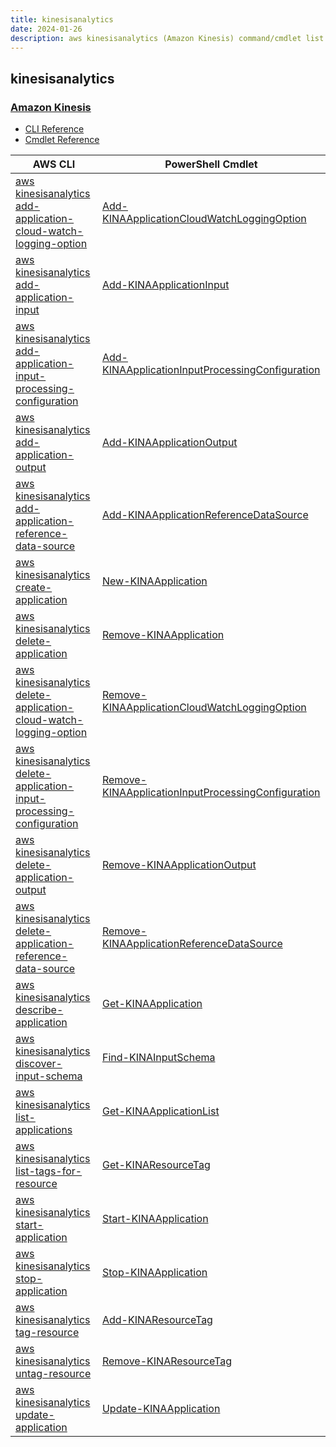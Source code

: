 ```yaml
---
title: kinesisanalytics
date: 2024-01-26
description: aws kinesisanalytics (Amazon Kinesis) command/cmdlet list.
---
```


## kinesisanalytics

### [Amazon Kinesis](https://aws.amazon.com/kinesis/)

* [CLI Reference](https://awscli.amazonaws.com/v2/documentation/api/latest/reference/kinesisanalytics/index.html)
* [Cmdlet Reference](https://docs.aws.amazon.com/powershell/latest/reference/items/Amazon_Kinesis_Analytics_cmdlets.html)

|AWS CLI|PowerShell Cmdlet|
|----|----|
|[aws kinesisanalytics add-application-cloud-watch-logging-option](https://awscli.amazonaws.com/v2/documentation/api/latest/reference/kinesisanalytics/add-application-cloud-watch-logging-option.html)|[Add-KINAApplicationCloudWatchLoggingOption](https://docs.aws.amazon.com/powershell/latest/reference/items/Add-KINAApplicationCloudWatchLoggingOption.html)|
|[aws kinesisanalytics add-application-input](https://awscli.amazonaws.com/v2/documentation/api/latest/reference/kinesisanalytics/add-application-input.html)|[Add-KINAApplicationInput](https://docs.aws.amazon.com/powershell/latest/reference/items/Add-KINAApplicationInput.html)|
|[aws kinesisanalytics add-application-input-processing-configuration](https://awscli.amazonaws.com/v2/documentation/api/latest/reference/kinesisanalytics/add-application-input-processing-configuration.html)|[Add-KINAApplicationInputProcessingConfiguration](https://docs.aws.amazon.com/powershell/latest/reference/items/Add-KINAApplicationInputProcessingConfiguration.html)|
|[aws kinesisanalytics add-application-output](https://awscli.amazonaws.com/v2/documentation/api/latest/reference/kinesisanalytics/add-application-output.html)|[Add-KINAApplicationOutput](https://docs.aws.amazon.com/powershell/latest/reference/items/Add-KINAApplicationOutput.html)|
|[aws kinesisanalytics add-application-reference-data-source](https://awscli.amazonaws.com/v2/documentation/api/latest/reference/kinesisanalytics/add-application-reference-data-source.html)|[Add-KINAApplicationReferenceDataSource](https://docs.aws.amazon.com/powershell/latest/reference/items/Add-KINAApplicationReferenceDataSource.html)|
|[aws kinesisanalytics create-application](https://awscli.amazonaws.com/v2/documentation/api/latest/reference/kinesisanalytics/create-application.html)|[New-KINAApplication](https://docs.aws.amazon.com/powershell/latest/reference/items/New-KINAApplication.html)|
|[aws kinesisanalytics delete-application](https://awscli.amazonaws.com/v2/documentation/api/latest/reference/kinesisanalytics/delete-application.html)|[Remove-KINAApplication](https://docs.aws.amazon.com/powershell/latest/reference/items/Remove-KINAApplication.html)|
|[aws kinesisanalytics delete-application-cloud-watch-logging-option](https://awscli.amazonaws.com/v2/documentation/api/latest/reference/kinesisanalytics/delete-application-cloud-watch-logging-option.html)|[Remove-KINAApplicationCloudWatchLoggingOption](https://docs.aws.amazon.com/powershell/latest/reference/items/Remove-KINAApplicationCloudWatchLoggingOption.html)|
|[aws kinesisanalytics delete-application-input-processing-configuration](https://awscli.amazonaws.com/v2/documentation/api/latest/reference/kinesisanalytics/delete-application-input-processing-configuration.html)|[Remove-KINAApplicationInputProcessingConfiguration](https://docs.aws.amazon.com/powershell/latest/reference/items/Remove-KINAApplicationInputProcessingConfiguration.html)|
|[aws kinesisanalytics delete-application-output](https://awscli.amazonaws.com/v2/documentation/api/latest/reference/kinesisanalytics/delete-application-output.html)|[Remove-KINAApplicationOutput](https://docs.aws.amazon.com/powershell/latest/reference/items/Remove-KINAApplicationOutput.html)|
|[aws kinesisanalytics delete-application-reference-data-source](https://awscli.amazonaws.com/v2/documentation/api/latest/reference/kinesisanalytics/delete-application-reference-data-source.html)|[Remove-KINAApplicationReferenceDataSource](https://docs.aws.amazon.com/powershell/latest/reference/items/Remove-KINAApplicationReferenceDataSource.html)|
|[aws kinesisanalytics describe-application](https://awscli.amazonaws.com/v2/documentation/api/latest/reference/kinesisanalytics/describe-application.html)|[Get-KINAApplication](https://docs.aws.amazon.com/powershell/latest/reference/items/Get-KINAApplication.html)|
|[aws kinesisanalytics discover-input-schema](https://awscli.amazonaws.com/v2/documentation/api/latest/reference/kinesisanalytics/discover-input-schema.html)|[Find-KINAInputSchema](https://docs.aws.amazon.com/powershell/latest/reference/items/Find-KINAInputSchema.html)|
|[aws kinesisanalytics list-applications](https://awscli.amazonaws.com/v2/documentation/api/latest/reference/kinesisanalytics/list-applications.html)|[Get-KINAApplicationList](https://docs.aws.amazon.com/powershell/latest/reference/items/Get-KINAApplicationList.html)|
|[aws kinesisanalytics list-tags-for-resource](https://awscli.amazonaws.com/v2/documentation/api/latest/reference/kinesisanalytics/list-tags-for-resource.html)|[Get-KINAResourceTag](https://docs.aws.amazon.com/powershell/latest/reference/items/Get-KINAResourceTag.html)|
|[aws kinesisanalytics start-application](https://awscli.amazonaws.com/v2/documentation/api/latest/reference/kinesisanalytics/start-application.html)|[Start-KINAApplication](https://docs.aws.amazon.com/powershell/latest/reference/items/Start-KINAApplication.html)|
|[aws kinesisanalytics stop-application](https://awscli.amazonaws.com/v2/documentation/api/latest/reference/kinesisanalytics/stop-application.html)|[Stop-KINAApplication](https://docs.aws.amazon.com/powershell/latest/reference/items/Stop-KINAApplication.html)|
|[aws kinesisanalytics tag-resource](https://awscli.amazonaws.com/v2/documentation/api/latest/reference/kinesisanalytics/tag-resource.html)|[Add-KINAResourceTag](https://docs.aws.amazon.com/powershell/latest/reference/items/Add-KINAResourceTag.html)|
|[aws kinesisanalytics untag-resource](https://awscli.amazonaws.com/v2/documentation/api/latest/reference/kinesisanalytics/untag-resource.html)|[Remove-KINAResourceTag](https://docs.aws.amazon.com/powershell/latest/reference/items/Remove-KINAResourceTag.html)|
|[aws kinesisanalytics update-application](https://awscli.amazonaws.com/v2/documentation/api/latest/reference/kinesisanalytics/update-application.html)|[Update-KINAApplication](https://docs.aws.amazon.com/powershell/latest/reference/items/Update-KINAApplication.html)|

